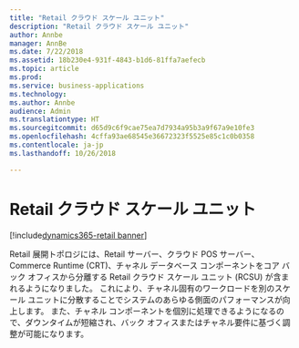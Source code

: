 ```yaml
---
title: "Retail クラウド スケール ユニット"
description: "Retail クラウド スケール ユニット"
author: Annbe
manager: AnnBe
ms.date: 7/22/2018
ms.assetid: 18b230e4-931f-4843-b1d6-81ffa7aefecb
ms.topic: article
ms.prod: 
ms.service: business-applications
ms.technology: 
ms.author: Annbe
audience: Admin
ms.translationtype: HT
ms.sourcegitcommit: d65d9c6f9cae75ea7d7934a95b3a9f67a9e10fe3
ms.openlocfilehash: 4cffa93ae68545e36672323f5525e85c1c0b0358
ms.contentlocale: ja-jp
ms.lasthandoff: 10/26/2018

---
```

#  <a name="retail-cloud-scale-unit"></a>Retail クラウド スケール ユニット

[!include[dynamics365-retail banner](../includes/dynamics365-retail.md)]




Retail 展開トポロジには、Retail サーバー、クラウド POS サーバー、Commerce Runtime (CRT)、チャネル データベース コンポーネントをコア バック オフィスから分離する Retail クラウド スケール ユニット (RCSU) が含まれるようになりました。 これにより、チャネル固有のワークロードを別のスケール ユニットに分散することでシステムのあらゆる側面のパフォーマンスが向上します。 また、チャネル コンポーネントを個別に処理できるようになるので、ダウンタイムが短縮され、バック オフィスまたはチャネル要件に基づく調整が可能になります。

